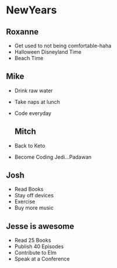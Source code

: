 # NewYears

## Roxanne
* Get used to not being comfortable-haha
* Halloween Disneyland Time
* Beach Time

## Mike

* Drink raw water
* Take naps at lunch
* Code everyday

  ## Mitch

* Back to Keto
* Become Coding Jedi...Padawan

## Josh

* Read Books
* Stay off devices
* Exercise
* Buy more music

## Jesse is awesome

* Read 25 Books
* Publish 40 Episodes
* Contribute to Elm
* Speak at a Conference
